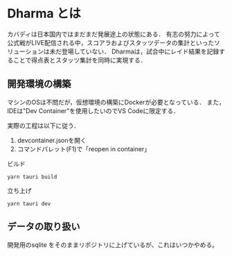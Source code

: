 # Dharma とは

カバディは日本国内ではまだまだ発展途上の状態にある．
有志の努力によって公式戦がLIVE配信される中，スコアラおよびスタッツデータの集計といったソリューションは未だ登場していない．
Dharmaは，試合中にレイド結果を記録することで得点表とスタッツ集計を同時に実現する．

## 開発環境の構築

マシンのOSは不問だが，仮想環境の構築にDockerが必要となっている．
また，IDEは"Dev Container"を使用したいのでVS Codeに限定する．

実際の工程は以下に従う．

1. devcontainer.jsonを開く
1. コマンドパレット(F1)で「reopen in container」

ビルド

`yarn tauri build`

立ち上げ

`yarn tauri dev`

## データの取り扱い

開発用のsqlite をそのままリポジトリに上げているが、これはいつかやめる。
